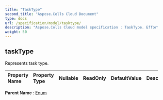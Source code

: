 ```yaml
---
title: "TaskType"
second_title: "Aspose.Cells Cloud Document"
type: docs
url: /specification/model/tasktype/
description: "Aspose.Cells Cloud model specification : TaskType. Effortlessly handle Excel and other spreadsheet documents with features like opening, generating, editing, splitting, merging, comparing, and converting."
weight: 50
---
```


## **taskType**

Represents task type. 

| Property Name | Property Type | Nullable |  ReadOnly | DefaultValue | Description | 
| :- | :- | :- |:- |  :- | :- |

**Parent Name** : [Enum](enum)

